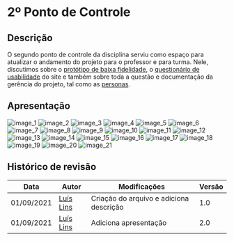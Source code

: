 # 2º Ponto de Controle

## Descrição
O segundo ponto de controle da disciplina serviu como espaço para atualizar o andamento do projeto para o professor e para turma. Nele, discutimos sobre o [protótipo de baixa fidelidade](../project/prototypes/low-prototype.md), o [questionário de usabilidade](../project/surveys/survey-01.md) do site e também sobre toda a questão e documentação da gerência do projeto, tal como as [personas](../project/personas.md).

## Apresentação

![image_1](../assets/releases/release-1/release-1-01.jpg)
![image_2](../assets/releases/release-1/release-1-02.jpg)
![image_3](../assets/releases/release-1/release-1-03.jpg)
![image_4](../assets/releases/release-1/release-1-04.jpg)
![image_5](../assets/releases/release-1/release-1-05.jpg)
![image_6](../assets/releases/release-1/release-1-06.jpg)
![image_7](../assets/releases/release-1/release-1-07.jpg)
![image_8](../assets/releases/release-1/release-1-08.jpg)
![image_9](../assets/releases/release-1/release-1-09.jpg)
![image_10](../assets/releases/release-1/release-1-10.jpg)
![image_11](../assets/releases/release-1/release-1-11.jpg)
![image_12](../assets/releases/release-1/release-1-12.jpg)
![image_13](../assets/releases/release-1/release-1-13.jpg)
![image_14](../assets/releases/release-1/release-1-14.jpg)
![image_15](../assets/releases/release-1/release-1-15.jpg)
![image_16](../assets/releases/release-1/release-1-16.jpg)
![image_17](../assets/releases/release-1/release-1-17.jpg)
![image_18](../assets/releases/release-1/release-1-18.jpg)
![image_19](../assets/releases/release-1/release-1-19.jpg)
![image_20](../assets/releases/release-1/release-1-20.jpg)
![image_21](../assets/releases/release-1/release-1-21.jpg)

## Histórico de revisão

| Data | Autor | Modificações | Versão |
| ---- | ----- | ------------ | ------ |
| 01/09/2021 | [Luís Lins](https://github.com/luisgaboardi) | Criação do arquivo e adiciona descrição | 1.0 |
| 01/09/2021 | [Luís Lins](https://github.com/luisgaboardi) | Adiciona apresentação | 2.0 |
